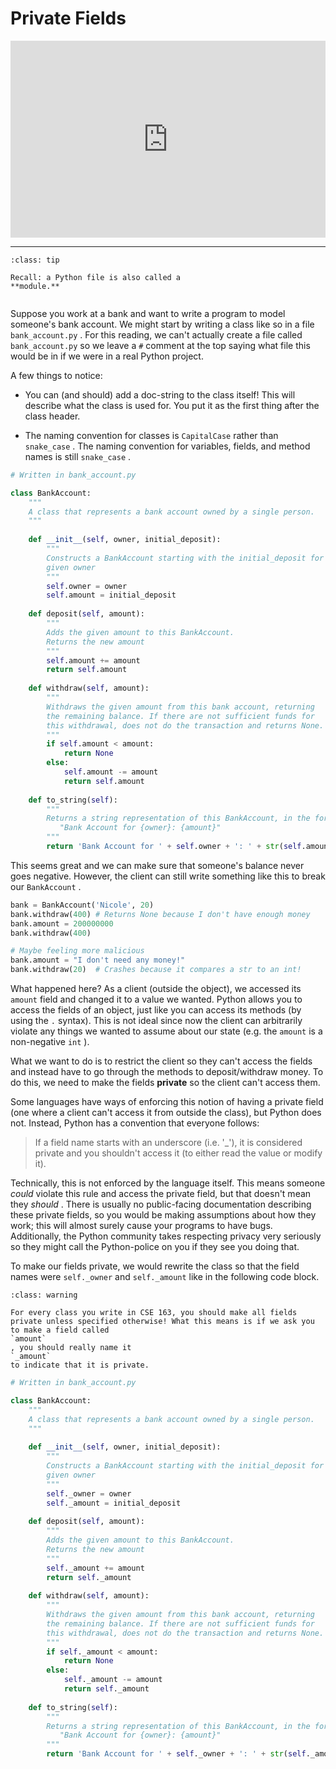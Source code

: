 # Private Fields


<div style="position: relative; padding-bottom: 62.5%; height: 0;">
    <iframe src="https://www.loom.com/embed/de5c457d29854cad9093650e160fc9da?sharedAppSource=personal_library" frameborder="0" webkitallowfullscreen mozallowfullscreen allowfullscreen style="position: absolute; top: 0; left: 0; width: 100%; height: 100%;"></iframe>
</div>

---

```{admonition} Tip
:class: tip

Recall: a Python file is also called a
**module.**


```

Suppose you work at a bank and want to write a program to model someone's bank account. We might start by writing a class like so in a file `bank_account.py` . For this reading, we can't actually create a file called `bank_account.py` so we leave a `#` comment at the top saying what file this would be in if we were in a real Python project.  

A few things to notice:  

-  You can (and should) add a doc-string to the class itself! This will describe what the class is used for. You put it as the first thing after the class header.  

-  The naming convention for classes is     `CapitalCase`     rather than     `snake_case`     . The naming convention for variables, fields, and method names is still     `snake_case`     .  


```python
# Written in bank_account.py

class BankAccount:
    """
    A class that represents a bank account owned by a single person.
    """
    
    def __init__(self, owner, initial_deposit):
        """
        Constructs a BankAccount starting with the initial_deposit for the
        given owner
        """
        self.owner = owner
        self.amount = initial_deposit
        
    def deposit(self, amount):
        """
        Adds the given amount to this BankAccount. 
        Returns the new amount
        """
        self.amount += amount
        return self.amount
        
    def withdraw(self, amount):
        """
        Withdraws the given amount from this bank account, returning 
        the remaining balance. If there are not sufficient funds for 
        this withdrawal, does not do the transaction and returns None.
        """
        if self.amount < amount:
            return None
        else:
            self.amount -= amount
            return self.amount
        
    def to_string(self):
        """
        Returns a string representation of this BankAccount, in the format:
           "Bank Account for {owner}: {amount}"
        """
        return 'Bank Account for ' + self.owner + ': ' + str(self.amount)
```

This seems great and we can make sure that someone's balance never goes negative. However, the client can still write something like this to break our `BankAccount` .  

```python
bank = BankAccount('Nicole', 20)
bank.withdraw(400) # Returns None because I don't have enough money
bank.amount = 200000000 
bank.withdraw(400) 

# Maybe feeling more malicious
bank.amount = "I don't need any money!"
bank.withdraw(20)  # Crashes because it compares a str to an int!
```

What happened here? As a client (outside the object), we accessed its `amount` field and changed it to a value we wanted. Python allows you to access the fields of an object, just like you can access its methods (by using the `.` syntax). This is not ideal since now the client can arbitrarily violate any things we wanted to assume about our state (e.g. the `amount` is a non-negative `int` ).  

What we want to do is to restrict the client so they can't access the fields and instead have to go through the methods to deposit/withdraw money. To do this, we need to make the fields **private** so the client can't access them.  

Some languages have ways of enforcing this notion of having a private field (one where a client can't access it from outside the class), but Python does not. Instead, Python has a convention that everyone follows:  

> If a field name starts with an underscore (i.e. '_'), it is considered private and you shouldn't access it (to either read the value or modify it).

Technically, this is not enforced by the language itself. This means someone *could* violate this rule and access the private field, but that doesn't mean they *should* . There is usually no public-facing documentation describing these private fields, so you would be making assumptions about how they work; this will almost surely cause your programs to have bugs. Additionally, the Python community takes respecting privacy very seriously so they might call the Python-police on you if they see you doing that.  

To make our fields private, we would rewrite the class so that the field names were `self._owner` and `self._amount` like in the following code block.  


```{admonition} Warning
:class: warning

For every class you write in CSE 163, you should make all fields private unless specified otherwise! What this means is if we ask you to make a field called
`amount`
, you should really name it
`_amount`
to indicate that it is private.

```

```python
# Written in bank_account.py

class BankAccount:
    """
    A class that represents a bank account owned by a single person.
    """
    
    def __init__(self, owner, initial_deposit):
        """
        Constructs a BankAccount starting with the initial_deposit for the
        given owner
        """
        self._owner = owner
        self._amount = initial_deposit
        
    def deposit(self, amount):
        """
        Adds the given amount to this BankAccount. 
        Returns the new amount
        """
        self._amount += amount
        return self._amount
        
    def withdraw(self, amount):
        """
        Withdraws the given amount from this bank account, returning 
        the remaining balance. If there are not sufficient funds for 
        this withdrawal, does not do the transaction and returns None.
        """
        if self._amount < amount:
            return None
        else:
            self._amount -= amount
            return self._amount
        
    def to_string(self):
        """
        Returns a string representation of this BankAccount, in the format:
           "Bank Account for {owner}: {amount}"
        """
        return 'Bank Account for ' + self._owner + ': ' + str(self._amount)
```

